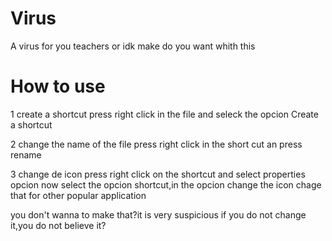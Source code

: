 # Virus
A virus for you teachers or idk make do you want whith this

# How to use 

1 create a shortcut
press right click in the file and seleck the opcion Create a shortcut

2 change the name of the file
press right click in the short cut an press rename

3 change de icon 
press right click on the shortcut and select properties opcion
now select the opcion shortcut,in the opcion change the icon chage that for other popular application

you don't wanna to make that?it is very suspicious if you do not change it,you do not believe it?
